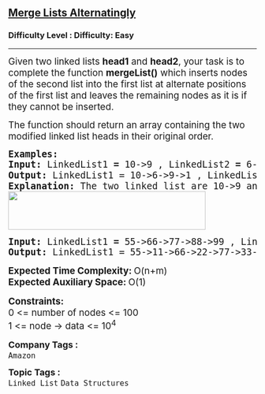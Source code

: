 <h2><a href="https://www.geeksforgeeks.org/problems/merge-list-alternatingly/1?page=2&category=Linked%20List&difficulty=Easy&sortBy=submissions">Merge Lists Alternatingly</a></h2><h3>Difficulty Level : Difficulty: Easy</h3><hr><div class="problems_problem_content__Xm_eO"><p><span style="font-size: 14pt;">Given two linked lists <strong>head1</strong> and <strong>head2</strong>, your task is to complete the function <strong>mergeList()</strong> which inserts nodes of the second list into the first list at alternate positions of the first list and leaves the remaining nodes as it is if they cannot be inserted.</span></p>
<p><span style="font-size: 14pt;">The function should return an array containing the two modified linked list heads in their original order.</span></p>
<pre><span style="font-size: 14pt;"><strong>Examples:<br>Input:&nbsp;</strong>LinkedList1 <strong>= </strong>10-&gt;9 , LinkedList2 <strong>= </strong>6-&gt;1-&gt;2-&gt;3-&gt;4-&gt;5<strong><br></strong><strong>Output: </strong>LinkedList1 = 10-&gt;6-&gt;9-&gt;1 , LinkedList2 <strong style="font-family: -apple-system, BlinkMacSystemFont, 'Segoe UI', Roboto, Oxygen, Ubuntu, Cantarell, 'Open Sans', 'Helvetica Neue', sans-serif;">= </strong>2-&gt;3-&gt;4-&gt;5<br></span><span style="font-size: 14pt;"><strong>Explanation: </strong>The two linked list are 10-&gt;9 and 6-&gt;1-&gt;2-&gt;3-&gt;4-&gt;5. </span><span style="font-size: 14pt;">After merging the two lists as required, the new list is like: 10-&gt;6-&gt;9-&gt;1 and  2-&gt;3-&gt;4-&gt;5.<br><img src="https://media.geeksforgeeks.org/img-practice/prod/addEditProblem/700588/Web/Other/blobid1_1722065037.png" width="400" height="78"><br></span></pre>
<pre><span style="font-size: 14pt;"><strong>Input: </strong>LinkedList1 <strong>= </strong>55-&gt;66-&gt;77-&gt;88-&gt;99 , LinkedList2 = 11-&gt;22-&gt;33-&gt;44-&gt;55<br><strong>Output: </strong>LinkedList1 = 55-&gt;11-&gt;66-&gt;22-&gt;77-&gt;33-&gt;88-&gt;44-&gt;99-&gt;55 , LinkedList2 = &lt;empty&gt;<br></span></pre>
<p style="font-family: -apple-system, BlinkMacSystemFont, 'Segoe UI', Roboto, Oxygen, Ubuntu, Cantarell, 'Open Sans', 'Helvetica Neue', sans-serif; font-size: medium; white-space: normal;"><span style="font-size: 14pt;"><strong>Expected Time Complexity:&nbsp;</strong>O(n+m)<br><strong>Expected Auxiliary Space:&nbsp;</strong>O(1)</span></p>
<p style="font-family: -apple-system, BlinkMacSystemFont, 'Segoe UI', Roboto, Oxygen, Ubuntu, Cantarell, 'Open Sans', 'Helvetica Neue', sans-serif; font-size: medium; white-space: normal;"><span style="font-size: 14pt;"><strong>Constraints:</strong><br>0 &lt;= number of nodes &lt;= 100<br>1 &lt;= node -&gt; data &lt;= 10<sup>4</sup></span></p></div><p><span style=font-size:18px><strong>Company Tags : </strong><br><code>Amazon</code>&nbsp;<br><p><span style=font-size:18px><strong>Topic Tags : </strong><br><code>Linked List</code>&nbsp;<code>Data Structures</code>&nbsp;